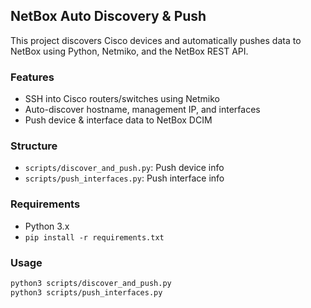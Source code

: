 ## NetBox Auto Discovery & Push

This project discovers Cisco devices and automatically pushes data to NetBox using Python, Netmiko, and the NetBox REST API.

### Features
- SSH into Cisco routers/switches using Netmiko
- Auto-discover hostname, management IP, and interfaces
- Push device & interface data to NetBox DCIM

### Structure
- `scripts/discover_and_push.py`: Push device info
- `scripts/push_interfaces.py`: Push interface info

### Requirements
- Python 3.x
- `pip install -r requirements.txt`

### Usage
```bash
python3 scripts/discover_and_push.py
python3 scripts/push_interfaces.py

